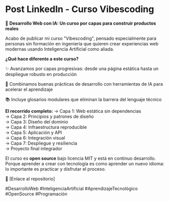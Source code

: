 # Post LinkedIn - Curso Vibescoding

🚀 **Desarrollo Web con IA: Un curso por capas para construir productos reales**

Acabo de publicar mi curso "Vibescoding", pensado especialmente para personas sin formación en ingeniería que quieren crear experiencias web modernas usando Inteligencia Artificial como aliada.

**¿Qué hace diferente a este curso?**

✨ Avanzamos por capas progresivas: desde una página estática hasta un despliegue robusto en producción

🤖 Combinamos buenas prácticas de desarrollo con herramientas de IA para acelerar el aprendizaje

📚 Incluye glosarios modulares que eliminan la barrera del lenguaje técnico

**El recorrido completo:**
→ Capa 1: Web estática sin dependencias  
→ Capa 2: Principios y patrones de diseño  
→ Capa 3: Diseño del dominio  
→ Capa 4: Infraestructura reproducible  
→ Capa 5: Aplicación y API  
→ Capa 6: Integración visual  
→ Capa 7: Despliegue y resiliencia  
→ Proyecto final integrador

El curso es **open source** bajo licencia MIT y está en continuo desarrollo. Porque aprender a crear con tecnología es como aprender un nuevo idioma: lo importante es practicar y disfrutar el proceso.

🔗 [Enlace al repositorio]

#DesarrolloWeb #InteligenciaArtificial #AprendizajeTecnológico #OpenSource #Programación
